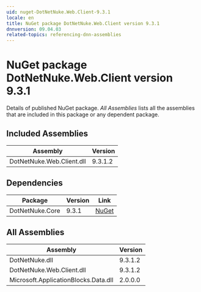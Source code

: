 ```yaml
---
uid: nuget-DotNetNuke.Web.Client-9.3.1
locale: en
title: NuGet package DotNetNuke.Web.Client version 9.3.1
dnnversion: 09.04.03
related-topics: referencing-dnn-assemblies
---
```


# NuGet package DotNetNuke.Web.Client version 9.3.1
Details of published NuGet package.
*All Assemblies* lists all the assemblies that are included in this package or any dependent package.

## Included Assemblies

|Assembly|Version|
|---|---|
|DotNetNuke.Web.Client.dll|9.3.1.2|

## Dependencies

|Package|Version|Link|
|---|---|---|
|DotNetNuke.Core|9.3.1|[NuGet](https://www.nuget.org/packages/DotNetNuke.Core/9.3.1)|

## All Assemblies

|Assembly|Version|
|---|---|
|DotNetNuke.dll|9.3.1.2|
|DotNetNuke.Web.Client.dll|9.3.1.2|
|Microsoft.ApplicationBlocks.Data.dll|2.0.0.0|

